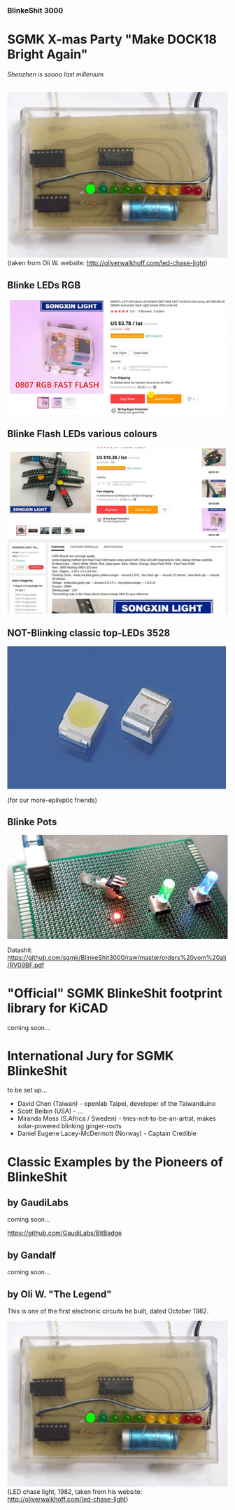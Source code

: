 ### BlinkeShit 3000
# SGMK X-mas Party "Make DOCK18 Bright Again"
###### Shenzhen is soooo last millenium

![](https://github.com/sgmk/BlinkeShit3000/raw/master/examples/chase_light_ani_1200x900.gif)
(taken from Oli W. website: http://oliverwalkhoff.com/led-chase-light)

## Blinke LEDs RGB

![](https://github.com/sgmk/BlinkeShit3000/raw/master/orders%20vom%20ali/RGB_flash_0807_aliOrder.jpg)

## Blinke Flash LEDs various colours

![](https://github.com/sgmk/BlinkeShit3000/raw/master/orders%20vom%20ali/Screenshot_ali_BlinkeLEDs.jpg)


## NOT-Blinking classic top-LEDs 3528

![](https://github.com/sgmk/BlinkeShit3000/raw/master/orders%20vom%20ali/topleds_3528.jpg)

(for our more-epileptic friends)

## Blinke Pots

![](https://github.com/sgmk/BlinkeShit3000/raw/master/orders%20vom%20ali/BlinkePots_onProtoboard.jpg)

Datashit: https://github.com/sgmk/BlinkeShit3000/raw/master/orders%20vom%20ali/RV09BF.pdf

# "Official" SGMK BlinkeShit footprint library for KiCAD

coming soon...

# International Jury for SGMK BlinkeShit
to be set up...

* David Chen (Taiwan) - openlab Taipei, developer of the Taiwanduino
* Scott Beibin (USA) - ...
* Miranda Moss (S.Africa / Sweden) - tries-not-to-be-an-artist, makes solar-powered blinking ginger-roots
* Daniel Eugene Lacey-McDermott (Norway) - Captain Credible

# Classic Examples by the Pioneers of BlinkeShit
## by GaudiLabs
coming soon...

https://github.com/GaudiLabs/BitBadge

## by Gandalf
coming soon...

## by Oli W. "The Legend"
This is one of the first electronic circuits he built, dated October 1982.

![](https://github.com/sgmk/BlinkeShit3000/raw/master/examples/chase_light_ani_1200x900.gif)
(LED chase light, 1982, taken from his website: http://oliverwalkhoff.com/led-chase-light)
